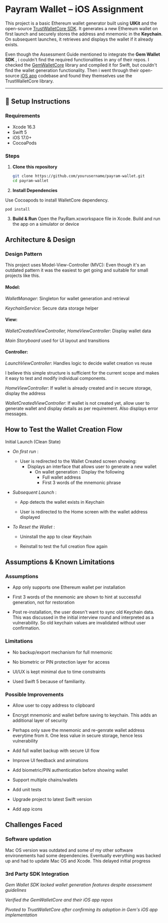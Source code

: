# Payram Wallet – iOS Assignment

This project is a basic Ethereum wallet generator built using **UIKit** and the open-source [TrustWalletCore SDK](https://github.com/trustwallet/wallet-core). It generates a new Ethereum wallet on first launch and securely stores the address and mnemonic in the **Keychain**. On subsequent launches, it retrieves and displays the wallet if it already exists.

Even though the Assessment Guide mentioned to integrate the **Gem Wallet SDK** , i couldn't find the required functionalities in any of their repos. I checked the [GemWalletCore](https://github.com/gemwalletcom/core.git) library and compiled it for Swift, but couldn't find the wallet generation functionality. Then i went through their open-source [iOS app](https://github.com/gemwalletcom/gem-ios) codebase and found they themselves use the TrustWalletCore library.

---

## 🚀 Setup Instructions

### Requirements
- Xcode 16.3
- Swift 5
- iOS 17.0+
- CocoaPods

### Steps

1. **Clone this repository**
   ```bash
   git clone https://github.com/yourusername/payram-wallet.git
   cd payram-wallet

2. **Install Dependencies**

Use Cocoapods to install WalletCore dependency.

```
pod install
```


3. **Build & Run**
Open the PayRam.xcworkspace file in Xcode. Build and run the app on a simulator or device

## Architecture & Design


### Design Pattern
This project uses Model-View-Controller (MVC): Even though it's an outdated pattern it was the easiest to get going and suitable for small projects like this.

#### Model:

*WalletManager*: Singleton for wallet generation and retrieval

*KeychainService*: Secure data storage helper

#### View:

*WalletCreatedViewController, HomeViewController*: Display wallet data

*Main Storyboard*  used for UI layout and transitions

#### Controller:

*LaunchViewController*: Handles logic to decide wallet creation vs reuse

I believe this simple structure is sufficient for the current scope and makes it easy to test and modify individual components.

*HomeViewController*: If wallet is already created and in secure storage, display the address

*WalletCreatedViewController*: If wallet is not created yet, allow user to generate wallet and display details as per requirement. Also displays error messages.






## How to Test the Wallet Creation Flow

 
Initial Launch (Clean State)

- *On first run* :
    
    - User is redirected to the Wallet Created screen showing:
        - Displays an interface that allows user to generate a new wallet
            - On wallet generation : Display the following
                - Full wallet address
                - First 3 words of the mnemonic phrase





- *Subsequent Launch* :

    - App detects the wallet exists in Keychain

    - User is redirected to the Home screen with the wallet address displayed

- *To Reset the Wallet* :

    - Uninstall the app to clear Keychain

    - Reinstall to test the full creation flow again
## Assumptions & Known Limitations

### Assumptions

- App only supports one Ethereum wallet per installation

- First 3 words of the mnemonic are shown to hint at successful generation, not for restoration

- Post re-installation, the user doesn't want to sync old Keychain data. This was discussed in the initial interview round and interpreted as a vulnerability. So old keychain values are invalidated without user confirmation.

### Limitations

- No backup/export mechanism for full mnemonic

- No biometric or PIN protection layer for access

- UI/UX is kept minimal due to time constraints

- Used Swift 5 because of familiarity.

### Possible Improvements

- Allow user to copy address to clipboard

- Encrypt mnemonic and wallet before saving to keychain. This adds an additional layer of security

- Perhaps only save the mnemonic and re-genrate wallet address everytime from it. One less value in secure storage, hence less vulnerability

- Add full wallet backup with secure UI flow

- Improve UI feedback and animations

- Add biometric/PIN authentication before showing wallet

- Support multiple chains/wallets

- Add unit tests 

- Upgrade project to latest Swift version

- Add app icons
## Challenges Faced

### Software updation

Mac OS version was outdated and some of my other software environements had some dependencies. Eventually everything was backed up and had to update Mac OS and Xcode. This delayed initial progress

### 3rd Party SDK Integration

*Gem Wallet SDK lacked wallet generation features despite assessment guidelines*

*Verified the GemWalletCore and their iOS app repos*

*Pivoted to TrustWalletCore after confirming its adoption in Gem's iOS app implementation*
